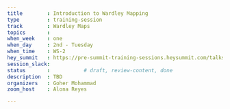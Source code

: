 ```yaml
---
title        : Introduction to Wardley Mapping
type         : training-session
track        : Wardley Maps
topics       : 
when_week    : one
when_day     : 2nd - Tuesday
when_time    : WS-2
hey_summit   : https://pre-summit-training-sessions.heysummit.com/talks/introduction-to-wardley-mapping-2/
session_slack:
status       :           # draft, review-content, done
description  : TBD
organizers   : Goher Mohammad
zoom_host    : Alona Reyes

---
```


<!--(add intro)

## WHY

(...)

## What

(...)

## Outcomes

(...)

## References

(...)


## Previous-->
